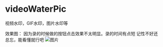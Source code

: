 # videoWaterPic
视频水印，GIF水印，图片水印等

效果图：
因为录的时候做的按钮点击效果不太明显。录的时间有点短  记性不好还总忘，能看懂就行吧
![图片](https://github.com/littleZhangqq/videoWaterPic/blob/master/Untitled.gif)
